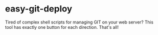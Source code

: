 easy-git-deploy
===============

Tired of complex shell scripts for managing GIT on your web server? This tool has exactly one button for each direction. That's all!
